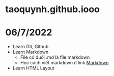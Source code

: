# taoquynh.github.iooo

# 06/7/2022
- Learn Git, Github
- Learn Markdown
    - File có đuôi .md là file markdown
    - Học cách viết markdown ở link [Markdown](https://www.markdownguide.org/basic-syntax/)
- Learn HTML Layout